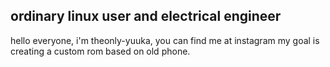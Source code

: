 ## ordinary linux user and electrical engineer


hello everyone, i'm theonly-yuuka, you can find me at instagram
my goal is creating a custom rom based on old phone.
